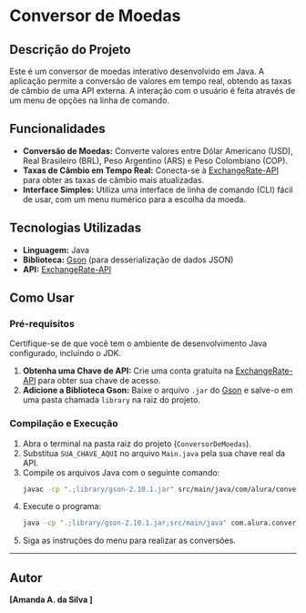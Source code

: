 # Conversor de Moedas

## Descrição do Projeto
Este é um conversor de moedas interativo desenvolvido em Java. A aplicação permite a conversão de valores em tempo real, obtendo as taxas de câmbio de uma API externa. A interação com o usuário é feita através de um menu de opções na linha de comando.

## Funcionalidades
* **Conversão de Moedas:** Converte valores entre Dólar Americano (USD), Real Brasileiro (BRL), Peso Argentino (ARS) e Peso Colombiano (COP).
* **Taxas de Câmbio em Tempo Real:** Conecta-se à [ExchangeRate-API](https://www.exchangerate-api.com/) para obter as taxas de câmbio mais atualizadas.
* **Interface Simples:** Utiliza uma interface de linha de comando (CLI) fácil de usar, com um menu numérico para a escolha da moeda.

## Tecnologias Utilizadas
* **Linguagem:** Java
* **Biblioteca:** [Gson](https://github.com/google/gson) (para desserialização de dados JSON)
* **API:** [ExchangeRate-API](https://www.exchangerate-api.com/)

## Como Usar

### Pré-requisitos

 Certifique-se de que você tem o ambiente de desenvolvimento Java configurado, incluindo o JDK.

1.  **Obtenha uma Chave de API:** Crie uma conta gratuita na [ExchangeRate-API](https://www.exchangerate-api.com/) para obter sua chave de acesso.
2.  **Adicione a Biblioteca Gson:** Baixe o arquivo `.jar` do [Gson](https://repo1.maven.org/maven2/com/google/code/gson/gson/2.10.1/gson-2.10.1.jar) e salve-o em uma pasta chamada `library` na raiz do projeto.

### Compilação e Execução
1.  Abra o terminal na pasta raiz do projeto (`ConversorDeMoedas`).
2.  Substitua `SUA_CHAVE_AQUI` no arquivo `Main.java` pela sua chave real da API.
3.  Compile os arquivos Java com o seguinte comando:
    ```bash
    javac -cp ".;library/gson-2.10.1.jar" src/main/java/com/alura/conversor/*.java
    ```
4.  Execute o programa:
    ```bash
    java -cp ".;library/gson-2.10.1.jar;src/main/java" com.alura.conversor.Main
    ```
5.  Siga as instruções do menu para realizar as conversões.

---

## Autor
**[Amanda A. da Silva ]**
